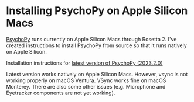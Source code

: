 # Installing PsychoPy on Apple Silicon Macs

[PsychoPy](https://www.psychopy.org) runs currently on Apple Silicon Macs through Rosetta 2. I've created instructions to install PsychoPy from source so that it runs natively on Apple Silicon.

Installation instructions for [latest version of PsychoPy (2023.2.0)](v2023.2.0%20Qt6.md)

Latest version works natively on Apple Silicon Macs. However, vsync is not working properly on macOS Ventura. VSync works fine on macOS Monterey. There are also some other issues (e.g. Microphone and Eyetracker components are not yet working).
